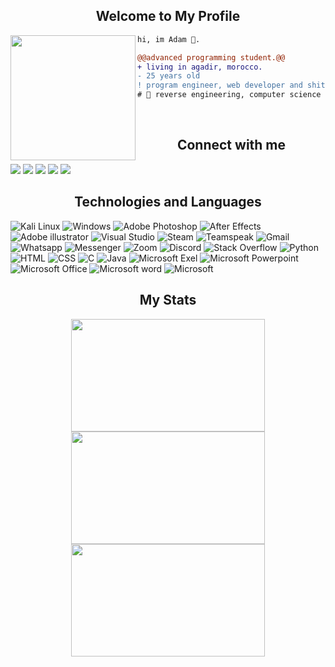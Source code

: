 <h2 align="center">Welcome to My Profile</h2>
<img align="left" height="200" src="https://media.giphy.com/media/ao9DUiTKH60XS/giphy.gif"/>

```diff
hi, im Adam 🔮.

@@advanced programming student.@@
+ living in agadir, morocco.
- 25 years old
! program engineer, web developer and shitposter
# 📖 reverse engineering, computer science
```
<br>
<h2 align="center">Connect with me</h2>
 
[<img src="https://img.shields.io/badge/linkedin-000000.svg?&style=for-the-badge&logo=linkedin&logoColor=white" />](https://www.linkedin.com/in/IsratIJK/) [<img src = "https://img.shields.io/badge/twitter-000000.svg?&style=for-the-badge&logo=twitter&logoColor=white">](https://twitter.com/IsratIJK/) [<img src="https://img.shields.io/badge/Instagram-000000?style=for-the-badge&logo=instagram&logoColor=white" />](https://www.linkedin.com/in/IsratIJK/) [<img src="https://img.shields.io/badge/Facebook-000000?style=for-the-badge&logo=facebook&logoColor=white" />](https://www.linkedin.com/in/IsratIJK/) [<img src="https://img.shields.io/badge/-LeKaizo.com-000000?style=for-the-badge&logo=Google-Chrome&logoColor=white" />](https://www.linkedin.com/in/IsratIJK/)


<h2 align="center">Technologies and Languages</h2>

![Kali Linux](https://img.shields.io/badge/kalilinux-000000?style=for-the-badge&logo=kalilinux&logoColor=white)
![Windows](https://img.shields.io/badge/windows-000000?style=for-the-badge&logo=windows&logoColor=white)
![Adobe Photoshop](https://img.shields.io/badge/Adobe%20Photoshop-000000?style=for-the-badge&logo=Adobe%20Photoshop&logoColor=white)
![After Effects](https://img.shields.io/badge/After%20Effects-000000?style=for-the-badge&logo=adobeAfterEffects&logoColor=white)
![Adobe illustrator](https://img.shields.io/badge/Adobe%20Illustrator-000000?style=for-the-badge&logo=Adobe%20Illustrator&logoColor=white)
![Visual Studio](https://img.shields.io/badge/visual%20studio-000000?style=for-the-badge&logo=visual%20studio&logoColor=white)
![Steam](https://img.shields.io/badge/steam-000000?style=for-the-badge&logo=steam&logoColor=white)
![Teamspeak](https://img.shields.io/badge/teamspeak-000000?style=for-the-badge&logo=teamspeak&logoColor=white)
![Gmail](https://img.shields.io/badge/Gmail-000000?style=for-the-badge&logo=gmail&logoColor=white)
![Whatsapp](https://img.shields.io/badge/WhatsApp-000000?style=for-the-badge&logo=whatsapp&logoColor=white)
![Messenger](https://img.shields.io/badge/Messenger-000000?style=for-the-badge&logo=messenger&logoColor=white)
![Zoom](https://img.shields.io/badge/Zoom-000000?style=for-the-badge&logo=zoom&logoColor=white)
![Discord](https://img.shields.io/badge/Discord-000000?style=for-the-badge&logo=discord&logoColor=white)
![Stack Overflow](https://img.shields.io/badge/Stack_Overflow-000000?style=for-the-badge&logo=stack-overflow&logoColor=white)
![Python](https://img.shields.io/badge/Python-000000?style=for-the-badge&logo=python&logoColor=white)
![HTML](https://img.shields.io/badge/HTML-000000?style=for-the-badge&logo=html5&logoColor=white)
![CSS](https://img.shields.io/badge/CSS-000000?&style=for-the-badge&logo=css3&logoColor=white)
![C](https://img.shields.io/badge/C-000000?style=for-the-badge&logo=c&logoColor=white)
![Java](https://img.shields.io/badge/Java-000000?style=for-the-badge&logo=java&logoColor=white)
![Microsoft Exel](https://img.shields.io/badge/Microsoft_Excel-000000?style=for-the-badge&logo=microsoft-excel&logoColor=white)
![Microsoft Powerpoint](https://img.shields.io/badge/Microsoft_PowerPoint-000000?style=for-the-badge&logo=microsoft-powerpoint&logoColor=white)
![Microsoft Office](https://img.shields.io/badge/Microsoft_Office-000000?style=for-the-badge&logo=microsoft-office&logoColor=white)
![Microsoft word](https://img.shields.io/badge/Microsoft_Word-000000?style=for-the-badge&logo=microsoft-word&logoColor=white)
![Microsoft](https://img.shields.io/badge/Microsoft-000000?style=for-the-badge&logo=microsoft&logoColor=white)

<h2 align="center">My Stats</h2>

<p align="center">
<a href="https://github.com/AVS1508">
  <img height="180em" width="310em" src="https://github-readme-stats-eight-theta.vercel.app/api?username=AVS1508&show_icons=true&theme=algolia&include_all_commits=true&count_private=true"/>
  <img height="180em" width="310em" src="https://github-readme-stats-eight-theta.vercel.app/api/top-langs/?username=AVS1508&layout=compact&langs_count=8&theme=algolia"/>
  <img height="180em" width="310em" src="https://github-readme-streak-stats.herokuapp.com/?user=aryasoni98&count_private=true&theme=algolia"/>
</a>
</p>



